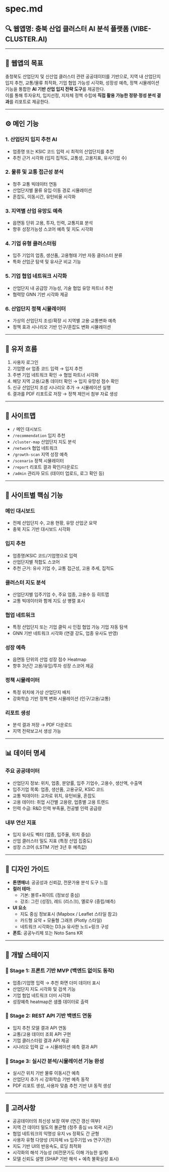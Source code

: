 
# spec.md

## 🔍 웹앱명: 충북 산업 클러스터 AI 분석 플랫폼 (VIBE-CLUSTER.AI)

---

## 🎯 웹앱의 목표

충청북도 산업단지 및 신산업 클러스터 관련 공공데이터를 기반으로, 지역 내 산업단지 입지 추천, 교통/물류 최적화, 기업 협업 가능성 시각화, 성장성 예측, 정책 시뮬레이션 기능을 통합한 **AI 기반 산업 입지 전략 도구**를 제공한다.  
이를 통해 투자유치, 입지선정, 지자체 정책 수립에 **직접 활용 가능한 정량·정성 분석 결과**를 리포트로 제공한다.

---

## ⚙️ 메인 기능

### 1. 산업단지 입지 추천 AI
- 업종명 또는 KSIC 코드 입력 시 최적의 산업단지를 추천
- 추천 근거 시각화 (입지 집적도, 교통성, 고용지표, 유사기업 수)

### 2. 물류 및 교통 접근성 분석
- 청주 교통 빅데이터 연동
- 산업단지별 물류 유입·이동 경로 시뮬레이션
- 혼잡도, 이동시간, 유턴비율 시각화

### 3. 지역별 산업 유망도 예측
- 읍면동 단위 고용, 투자, 인력, 교통지표 분석
- 향후 성장가능성 스코어 예측 및 지도 시각화

### 4. 기업 유형 클러스터링
- 입주 기업의 업종, 생산품, 고용형태 기반 자동 클러스터 분류
- 특화 산업군 탐색 및 유사군 비교 기능

### 5. 기업 협업 네트워크 시각화
- 산업단지 내 공급망 가능성, 기술 협업 유망 파트너 추천
- 협력망 GNN 기반 시각화 제공

### 6. 산업단지 정책 시뮬레이터
- 가상의 산업단지 조성/확장 시 지역별 고용·교통변화 예측
- 정책 효과 시나리오 기반 인구/혼잡도 변화 시뮬레이션

---

## 🔁 유저 흐름

1. 사용자 로그인
2. 기업명 or 업종 코드 입력 → 입지 추천
3. 주변 기업 네트워크 확인 → 협업 파트너 시각화
4. 해당 지역 고용/교통 데이터 확인 → 입지 유망성 점수 확인
5. 신규 산업단지 조성 시나리오 추가 → 시뮬레이션 실행
6. 결과를 PDF 리포트로 저장 → 정책 제안서 첨부 자료 생성

---

## 📂 사이트맵

- `/` 메인 대시보드
- `/recommendation` 입지 추천
- `/cluster-map` 산업단지 지도 분석
- `/network` 협업 네트워크
- `/growth-scan` 지역 성장 예측
- `/scenario` 정책 시뮬레이터
- `/report` 리포트 결과 확인/다운로드
- `/admin` 관리자 모드 (데이터 업로드, 로그 확인 등)

---

## 🧩 사이트별 핵심 기능

### 메인 대시보드
- 전체 산업단지 수, 고용 현황, 유망 산업군 요약
- 충북 지도 기반 대시보드 시각화

### 입지 추천
- 업종명/KSIC 코드/기업명으로 입력
- 산업단지별 적합도 스코어
- 추천 근거: 유사 기업 수, 교통 접근성, 고용 추세, 집적도

### 클러스터 지도 분석
- 산업단지별 입주기업 수, 주요 업종, 고용수 등 히트맵
- 교통 빅데이터와 함께 지도 상 병렬 표시

### 협업 네트워크
- 특정 산업단지 또는 기업 클릭 시 인접 협업 가능 기업 자동 탐색
- GNN 기반 네트워크 시각화 (연결 강도, 업종 유사도 반영)

### 성장 예측
- 읍면동 단위의 산업 성장 점수 Heatmap
- 향후 3년간 고용/유입/투자 성장 스코어 제공

### 정책 시뮬레이터
- 특정 위치에 가상 산업단지 배치
- 강화학습 기반 정책 변화 시뮬레이션 (인구/고용/교통)

### 리포트 생성
- 분석 결과 저장 → PDF 다운로드
- 지역 전략보고서 생성 가능

---

## 📊 데이터 명세

### 주요 공공데이터
- 산업단지 정보: 위치, 업종, 분양률, 입주 기업수, 고용수, 생산액, 수출액
- 입주기업 목록: 업종, 생산품, 고용규모, KSIC 코드
- 교통 빅데이터: 교차로 위치, 유턴비율, 혼잡도
- 고용 데이터: 취업 시간별 고용량, 업종별 고용 트렌드
- 인력 수급: R&D 인력 부족율, 전공별 인력 공급량

### 내부 연산 지표
- 입지 유사도 벡터 (업종, 입주율, 위치 중심)
- 산업 클러스터 밀도 지표 (특정 산업 집중도)
- 성장 스코어 (LSTM 기반 3년 후 예측값)

---

## 🎨 디자인 가이드

- **톤앤매너**: 공공성과 신뢰감, 전문가용 분석 도구 느낌
- **컬러 테마**: 
  - 기본: 블루+화이트 (정보성 중심)
  - 강조: 그린 (성장), 레드 (리스크), 옐로우 (중립/예측)
- **UI 요소**
  - 지도 중심 정보표시 (Mapbox / Leaflet 스타일 참고)
  - 카드형 요약 + 모듈형 그래프 (Plotly 스타일)
  - 네트워크 시각화는 D3.js 유사한 노드+링크 구성
- **폰트**: 공공누리체 또는 Noto Sans KR

---

## 🚀 개발 스테이지

### 🔹 Stage 1: 프론트 기반 MVP (백엔드 없이도 동작)
- 업종/기업명 입력 → 추천 화면 더미 데이터 표시
- 산업단지 지도 시각화 및 검색 기능
- 기업 협업 네트워크 더미 시각화
- 성장예측 heatmap은 샘플 데이터로 출력

### 🔹 Stage 2: REST API 기반 백엔드 연동
- 입지 추천 모델 결과 API 연동
- 교통/고용 데이터 조회 API 구현
- 기업 클러스터링 결과 API 제공
- 시나리오 입력 값 → 시뮬레이션 예측 결과 API

### 🔹 Stage 3: 실시간 분석/시뮬레이션 기능 완성
- 실시간 위치 기반 물류 이동시간 예측
- 산업단지 추가 시 강화학습 기반 예측 동작
- PDF 리포트 생성, 사용자 맞춤 추천 기반 UI 동적 생성

---

## 🧠 고려사항

- 공공데이터의 최신성 보장 여부 (연간 갱신 여부)
- 지역 간 데이터 밀도의 불균형 (청주 중심 vs 외곽 시군)
- 협업 네트워크의 익명성 유지 vs 정확도 간 균형
- 사용자 유형 다양성 (지자체 vs 입주기업 vs 연구기관)
- 지도 기반 UI의 반응속도, 로딩 최적화
- 시각화의 해석 가능성 (비전문가도 이해 가능한 설계)
- 모델 신뢰도 설명 (SHAP 기반 해석 + 예측 불확실성 표시)

---
